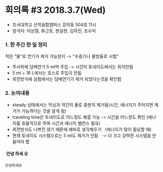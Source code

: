 # 회의록 #3 2018.3.7(Wed)

* 호서대학교 산학융합캠퍼스 강의동 504호 11시
* 참석자: 이상열, 류근호, 한설현, 김하진, 조수익

### 1. 한 주간 한 일 정리

  적은 "물"로 연기가 제거 가능한지 -> "수증기나 물방울로 시험"

* 주사위에 담배연기 5 ml씩 주입 -> 시간이 토네이도에서는 희석안됨
* 5 ml + 16 L에서는 호스로 주입이 안됨
* 회전방식에 실험에서는 담배연기가 제거 되었다는것을 확인함
   
### 2. 논의내용
 * steady 상태에서는 믹싱과 약간의 물로 충분히 제거됨(시간, 에너지가 주어지면 제거가 가능하다는 것을 알게 됨)
 * traveling time은 토네이도로 어느정도 해결 가능 -> 시간을 어느정도 확인
   (에너지를 효율적으로 하여 시간과 에너지 밸런스 필요)
 * 회전방식도 나쁘진 않기 때문에 예비로 생각해두기
   (에너지가 많이 필요할 때)
 * 현재 토네이도 시스템으로는 5 ml도 제거가 안됨
   -> 더 크고 강력한 시스템을 만들어야 함
    
####  안녕 하세 요

```
안녕하세요
```
